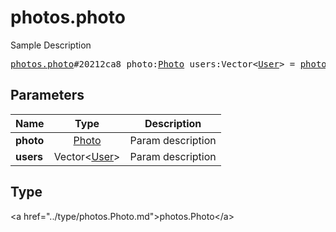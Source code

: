 # photos.photo

Sample Description

<pre>
<a href="../constructor/photos.photo.md">photos.photo</a>#20212ca8 photo:<a href="../type/Photo.md">Photo</a> users:Vector&lt;<a href="../type/User.md">User</a>&gt; = <a href="../type/photos.Photo.md">photos.Photo</a>;
</pre>

## Parameters

| Name | Type | Description |
|------|:----:|-------------|
| **photo** | <a href="../type/Photo.md">Photo</a> | Param description |
| **users** | Vector&lt;<a href="../type/User.md">User</a>&gt; | Param description |

## Type

&lt;a href=&#34;../type/photos.Photo.md&#34;&gt;photos.Photo&lt;/a&gt;
